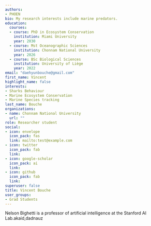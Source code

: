 ```yaml
---
authors:
- PHOEN
bio: My research interests include marine predators.
education:
  courses:
  - course: PhD in Ecosystem Conservation
    institution: Miami University
    year: 2030
  - course: Mst Oceanographic Sciences
    institution: Chonnam National University
    year: 2026
  - course: BSc Biological Sciences
    institution: University of Liège
    year: 2022
email: "daehyunbouche@gmail.com"
first_name: Vincent
highlight_name: false
interests:
- Sharks Behaviour
- Marine Ecosystem Conservation
- Marine Species tracking
last_name: Bouche
organizations:
- name: Chonnam National University
  url: ""
role: Researcher student
social:
- icon: envelope
  icon_pack: fas
  link: mailto:test@example.com
- icon: twitter
  icon_pack: fab
  link: 
- icon: google-scholar
  icon_pack: ai
  link: 
- icon: github
  icon_pack: fab
  link: 
superuser: false
title: Vincent Bouche 
user_groups:
- Grad Students
---
```


Nelson Bighetti is a professor of artificial intelligence at the Stanford AI Lab.akaid,dadnauz
